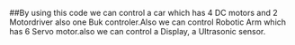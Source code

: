 ##By using this code we can control a car which has 4 DC motors and 2 Motordriver also one Buk controler.Also we can control Robotic Arm which has 6 Servo motor.also  we can control a Display, a Ultrasonic sensor.
